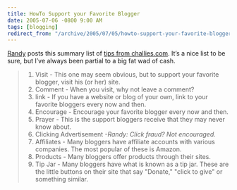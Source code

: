 ```yaml
---
title: HowTo Support your Favorite Blogger
date: 2005-07-06 -0800 9:00 AM
tags: [blogging]
redirect_from: "/archive/2005/07/05/howto-support-your-favorite-blogger.aspx/"
---
```


[Randy](http://www.kbcafe.com/iBLOGthere4iM/) posts this summary list of
[tips from challies.com](http://www.challies.com/archives/001128.php).
It’s a nice list to be sure, but I’ve always been partial to a big fat
wad of cash.

> 1.  Visit - This one may seem obvious, but to support your favorite
>     blogger, visit his (or her) site.
> 2.  Comment - When you visit, why not leave a comment?
> 3.  link - If you have a website or blog of your own, link to your
>     favorite bloggers every now and then.
> 4.  Encourage - Encourage your favorite blogger every now and then.
> 5.  Prayer - This is the support bloggers receive that they may never
>     know about.
> 6.  Clicking Advertisement *-Randy: Click fraud? Not encouraged.*
> 7.  Affiliates - Many bloggers have affiliate accounts with various
>     companies. The most popular of these is Amazon.
> 8.  Products - Many bloggers offer products through their sites.
> 9.  Tip Jar - Many bloggers have what is known as a tip jar. These are
>     the little buttons on their site that say "Donate," "click to
>     give" or something similar.


